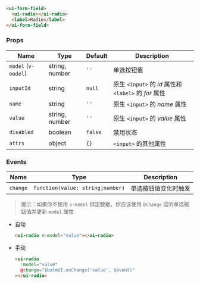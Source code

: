 ```html
<ui-form-field>
  <ui-radio></ui-radio>
  <label>Radio</label>
</ui-form-field>
```

### Props

| Name                | Type           | Default | Description                                           |
| ------------------- | -------------- | ------- | ----------------------------------------------------- |
| `model` (`v-model`) | string, number | `''`    | 单选按钮值                                            |
| `inputId`           | string         | `null`  | 原生 `<input>` 的 _id_ 属性和 `<label>` 的 _for_ 属性 |
| `name`              | string         | `''`    | 原生 `<input>` 的 _name_ 属性                         |
| `value`             | string, number | `''`    | 原生 `<input>` 的 _value_ 属性                        |
| `disabled`          | boolean        | `false` | 禁用状态                                              |
| `attrs`             | object         | `{}`    | `<input>` 的其他属性                                  |

### Events

| Name     | Type                              | Description          |
| -------- | --------------------------------- | -------------------- |
| `change` | `function(value: string\|number)` | 单选按钮值变化时触发 |

> 提示：如果你不使用 `v-model` 绑定数据，你应该使用 `@change` 监听单选按钮值并更新 `model` 属性

- 自动

  ```html
  <ui-radio v-model="value"></ui-radio>
  ```

- 手动

  ```html
  <ui-radio
    :model="value"
    @change="$balmUI.onChange('value', $event)"
  ></ui-radio>
  ```
